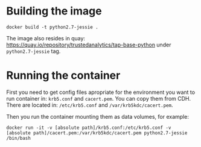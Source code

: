 # Building the image
```docker build -t python2.7-jessie .```

The image also resides in quay: https://quay.io/repository/trustedanalytics/tap-base-python under `python2.7-jessie` tag.

# Running the container
First you need to get config files apropriate for the environment you want to run container in: `krb5.conf` and `cacert.pem`.
You can copy them from CDH. There are located in: `/etc/krb5.conf` and `/var/krb5kdc/cacert.pem`.

Then you run the container mounting them as data volumes, for example:
```
docker run -it -v [absolute path]/krb5.conf:/etc/krb5.conf -v [absolute path]/cacert.pem:/var/krb5kdc/cacert.pem python2.7-jessie /bin/bash
```
